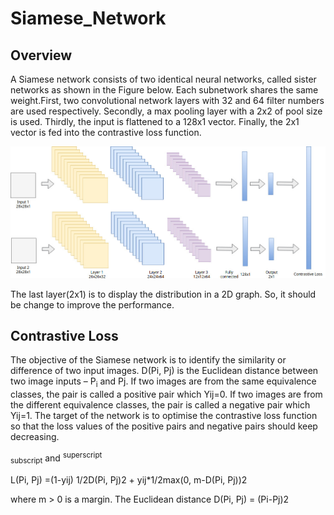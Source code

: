 # Siamese_Network

## Overview

A Siamese network consists of two identical neural networks, called sister networks as shown in the Figure below. Each subnetwork shares the same weight.First, two convolutional network layers with 32 and 64 filter numbers are used respectively. Secondly, a max pooling layer with a 2x2 of pool size is used. Thirdly, the input is flattened to a 128x1 vector. Finally, the 2x1 vector is fed into the contrastive loss function.

![image](https://github.com/JunwookHeo/Siamese_Network/blob/master/Siamese%20CNN.jpg)


The last layer(2x1) is to display the distribution in a 2D graph.
So, it should be change to improve the performance.


## Contrastive Loss
The objective of the Siamese network is to identify the similarity or difference of two input images. D(Pi, Pj) is the Euclidean distance between two image inputs – P<sub>i</sub> and Pj. If two images are from the same equivalence classes, the pair is called a positive pair which Yij=0. If two images are from the different equivalence classes, the pair is called a negative pair which Yij=1. The target of the network is to optimise the contrastive loss function so that the loss values of the positive pairs and negative pairs should keep decreasing.

<sub>subscript</sub> and <sup>superscript</sup>

L(Pi, Pj) =(1-yij) 1/2D(Pi, Pj)2 + yij*1/2max(0, m-D(Pi, Pj))2


where m > 0 is a margin. The Euclidean distance D(Pi, Pj) = (Pi-Pj)2
